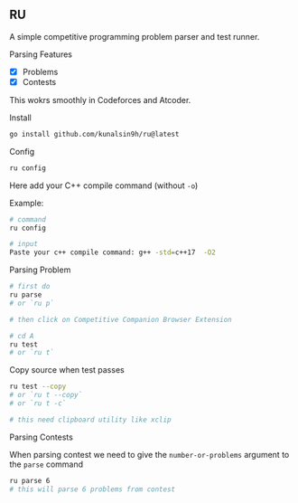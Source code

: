 ## RU

A simple competitive programming problem parser and test runner.

Parsing Features

- [x] Problems
- [x] Contests

This wokrs smoothly in Codeforces and Atcoder.

Install

```bash
go install github.com/kunalsin9h/ru@latest
```

Config

```bash
ru config
```

Here add your C++ compile command (without `-o`)

Example:

```bash
# command
ru config

# input
Paste your c++ compile command: g++ -std=c++17  -O2
```

Parsing Problem

```bash
# first do
ru parse
# or `ru p`

# then click on Competitive Companion Browser Extension
```

```bash
# cd A
ru test
# or `ru t`
```

Copy source when test passes

```bash
ru test --copy
# or `ru t --copy`
# or `ru t -c`

# this need clipboard utility like xclip
```

Parsing Contests

When parsing contest we need to give the `number-or-problems` argument to the `parse` command

```bash
ru parse 6
# this will parse 6 problems from contest
```

